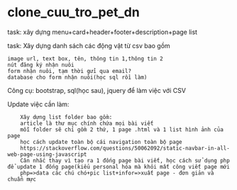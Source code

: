 # clone_cuu_tro_pet_dn

task: xây dựng menu+card+header+footer+description+page list

task: Xây dựng danh sách các động vật từ csv bao gồm

    image url, text box, tên, thông tin 1,thông tin 2
    nút đăng ký nhận nuôi
    form nhận nuôi, tạm thời gửi qua email?
    database cho form nhận nuôi(học sql rồi làm)
    
Công cụ: bootstrap, sql(học sau), jquery để làm việc với CSV

Update việc cần làm:

        Xây dựng list folder bao gồm:
        article là thư mục chính chứa mọi bài viết
        mỗi folder sẽ chỉ gồm 2 thứ, 1 page .html và 1 list hình ảnh của page
        học cách update toàn bộ cái navigation toàn bộ page
        https://stackoverflow.com/questions/50062092/static-navbar-in-all-web-page-using-javascript
        Cân nhắc thay vì tạo ra 1 đống page bài viết, học cách sử dụng php để update 1 đống page(kiểu personal hóa mà khỏi mất công viết page mới
        php=>data các chú chó+pic list+infor=>xuất page - đơn giản và chuẩn mực
